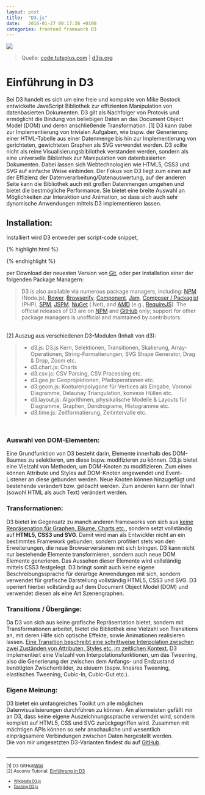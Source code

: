 ```yaml
---
layout: post
title:  "D3.js"
date:   2016-01-27 00:17:36 +0100
categories: frontend framework D3
---
```

<img src="https://thumbsplus.tutsplus.com/uploads/users/442/posts/22935/preview_image/8778.png?height=300&width=300">
<blockquote>
Quelle: <a href="http://code.tutsplus.com/tutorials/building-a-multi-line-chart-using-d3js--cms-22935">code.tutsplus.com</a> | <a href="http://d3js.org/">d3js.org</a>
</blockquote>
<h1>Einführung in D3</h1>

Bei D3 handelt es sich um eine freie und kompakte von Mike Bostock entwickelte JavaScript Bibliothek zur effizienten Manipulation von datenbasierten Dokumenten. D3 gilt als Nachfolger von Protovis und ermöglicht die Bindung von beliebigen Daten an das Document Object Model (DOM) und deren anschließende Transformation. [1]
D3 kann dabei zur Implementierung von trivialen Aufgaben, wie bspw. der Generierung einer HTML-Tabelle aus einer Datenmenge bis hin zur Implementierung von gerichteten, gewichteten Graphen als SVG verwendet werden.
D3 sollte nicht als reine Visualisierungsbibliothek verstanden werden, sondern als eine universelle Bibliothek zur Manipulation von datenbasierten Dokumenten. Dabei lassen sich Webtechnologien wie HTML5, CSS3 und SVG auf einfache Weise einbinden.
Der Fokus von D3 liegt zum einen auf der Effizienz der Datenverarbeitung/Datenauswertung, auf der anderen Seite kann die Bibliothek auch mit großen Datenmengen umgehen und bietet die bestmögliche Performance.
Sie bietet eine breite Auswahl an Möglichkeiten zur Interaktion und Animation, so dass sich auch sehr dynamische Anwendungen mittels D3 implementieren lassen.

<h2>Installation:</h2>

Installiert wird D3 entweder per script-code snippet,

{% highlight html %}
<script src="//d3js.org/d3.v3.min.js" charset="utf-8"></script>
{% endhighlight %}

per Download der neuesten Version von <a href="https://github.com/mbostock/d3/releases">Git</a>,
oder per Installation einer der folgenden Package Managern:
<blockquote>
D3 is also available via numerous package managers, including: <a href="https://npmjs.org/package/d3">NPM</a> (Node.js), <a href="http://bower.io/search/?q=d3">Bower</a>, <a href="http://browserify.org/">Browserify</a>, <a href="http://component.io/">Component</a>, <a href="http://jamjs.org/packages/#/details/d3">Jam</a>, <a href="https://packagist.org/packages/mbostock/d3">Composer / Packagist</a> (PHP), <a href="https://spmjs.org/gallery/d3/">SPM</a>, <a href="http://jspm.io/">JSPM</a>, <a href="https://www.nuget.org/packages/d3/">NuGet</a> (.Net), and <a href="https://github.com/amdjs/amdjs-api/blob/master/AMD.md">AMD</a> (e.g., <a href="http://requirejs.org/">RequireJS</a>). The official releases of D3 are on <a href="https://npmjs.org/package/d3">NPM</a> and <a href="/mbostock/d3">GitHub</a> only; support for other package managers is unofficial and maintained by contributors.
</blockquote>
<br>
[2] Auszug aus verschiedenen D3-Modulen (Inhalt von d3):
<blockquote>
<ul>
    <li>d3.js: D3.js Kern, Selektionen, Transitionen, Skalierung, Array-Operationen, String-Formatierungen, SVG Shape Generator, Drag & Drop, Zoom etc.</li>
    <li>d3.chart.js: Charts</li>
    <li>d3.csv.js: CSV Parsing, CSV Processing etc.</li>
    <li>d3.geo.js: Geoprojektionen, Pfadoperationen etc.</li>
    <li>d3.geom.js: Konturenpolygone für Vertices als Eingabe, Voronoi Diagramme, Delaunay Triangulation, konvexe Hüllen etc.</li>
    <li>d3.layout.js: Algorithmen, physikalische Modelle & Layouts für Diagramme, Graphen, Dendrograme, Histogramme etc.</li>
    <li>d3.time.js: Zeitformatierung, Zeitintervalle etc.</li>
</ul>
</blockquote>
<br>
<h3>Auswahl von DOM-Elementen:</h3>
Eine Grundfunktion von D3 besteht darin, Elemente innerhalb des DOM-Baumes zu selektieren, um diese bspw. modifizieren zu können.
D3.js bietet eine Vielzahl von Methoden, um DOM-Knoten zu modifizieren. Zum einen können Attribute und Styles auf DOM-Knoten angewendet und Event-Listener an diese gebunden werden. Neue Knoten können hinzugefügt und bestehende verändert bzw. gelöscht werden. Zum anderen kann der Inhalt (sowohl HTML als auch Text) verändert werden.
<br>
<h3>Transformationen:</h3>
D3 bietet im Gegensatz zu manch anderen frameworks von sich aus <u>keine Repräsenation für Graphen, Bäume, Charts etc.</u>, sondern setzt vollständig auf <strong>HTML5, CSS3 und SVG</strong>. Damit wird man als Entwickler nicht an ein bestimmtes Framework gebunden, sondern profitiert stets von den Erweiterungen, die neue Browserversionen mit sich bringen.
D3 kann nicht nur bestehende Elemente transformieren, sondern auch neue DOM Elemente generieren. Das Aussehen dieser Elemente wird vollständig mittels CSS3 festgelegt. D3 bringt somit auch keine eigene Beschreibungssprache für derartige Anwendungen mit sich, sondern verwendet für grafische Darstellung vollständig HTML5, CSS3 und SVG.
D3 operiert hierbei vollständig auf dem Document Object Model (DOM) und verwendet diesen als eine Art Szenengraphen.
<br>
<h3>Transitions / Übergänge:</h3>
Da D3 von sich aus keine grafische Repräsentation bietet, sondern mit Transformationen arbeitet, bietet die Bibliothek eine Vielzahl von Transitions an, mit deren Hilfe sich optische Effekte, sowie Animationen realisieren lassen. <u>Eine Transition beschreibt eine schrittweise Interpolation zwischen zwei Zuständen von Attributen, Styles etc. im zeitlichen Kontext.</u>
D3 implementiert eine Vielzahl von Interpolationsfunktionen, um das Tweening, also die Generierung der zwischen dem Anfangs- und Endzustand benötigten Zwischenbilder, zu steuern (bspw. lineares Tweening, elastisches Tweening, Cubic-In, Cubic-Out etc.).
<br>
<h3>Eigene Meinung:</h3>
D3 bietet ein umfangreiches Toolkit um alle möglichen Datenvisualisierungen durchführen zu können.
Am allermeisten gefällt mir an D3, dass keine eigene Auszeichnungssprache verwendet wird, sondern komplett auf HTML5, CSS und SVG zurückgegriffen wird.
Zusammen mit mächtigen APIs können so sehr anschauliche und wesentlich einprägsamere Verbindungen zwischen Daten hergestellt werden.
<br>
Die von mir umgesetzten D3-Varianten findest du auf <a href="https://github.com/dagopert/assignment-frontend_nico_deufemia/tree/master/06-diagrams">GitHub</a>.
<br><br>
<hr>
<small>
[1] D3 GitHub<a href="https://github.com/mbostock/d3/wiki">Wiki</a><br>
[2] Asconix Tutorial: <a href="http://www.asconix.com/howtos/javascript/d3-js-introduction">Einführung in D3</a>
<ul>
    <li><small><a href="https://en.wikipedia.org/wiki/D3.js">Wikipedia D3.js</a></small></li>
    <li><small><a href="https://www.dashingd3js.com/table-of-contents">Dashing D3.js</a></small></li>
</ul>
